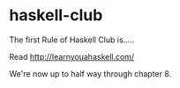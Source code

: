 haskell-club
============

The first Rule of Haskell Club is.....

Read http://learnyouahaskell.com/

We're now up to half way through chapter 8.


